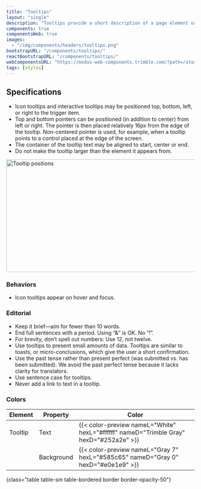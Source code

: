 ```yaml
---
title: "Tooltips"
layout: "single"
description: "Tooltips provide a short description of a page element or control."
components: true
componentsWeb: true
images:
  - "/img/components/headers/tooltips.png"
bootstrapURL: "/components/tooltips/"
reactBootstrapURL: "/components/tooltips/"
webComponentsURL: "https://modus-web-components.trimble.com/?path=/story/components-tooltip--default"
tags: [styles]
---
```


## Specifications

- Icon tooltips and interactive tooltips may be positioned top, bottom, left, or right to the trigger item.
- Top and bottom pointers can be positioned (in addition to center) from left or right. The pointer is then placed relatively 16px from the edge of the tooltip. Non-centered pointer is used, for example, when a tooltip points to a control placed at the edge of the screen.
- The container of the tooltip text may be aligned to start, center or end.
- Do not make the tooltip larger than the element it appears from.

<img src="/img/components/tooltips-positions.svg" class="img-fluid" width="800" height="300" alt="Tooltip positions"/>
<style>
[data-bs-theme="dark"] img[src="/img/components/tooltips-positions.svg"] {
 content: url(/img/components/tooltips-positions-dark.svg);
}
</style>

### Behaviors

- Icon tooltips appear on hover and focus.

### Editorial

- Keep it brief—aim for fewer than 10 words.
- End full sentences with a period. Using “&” is OK. No “!”.
- For brevity, don’t spell out numbers: Use 12, not twelve.
- Use tooltips to present small amounts of data. Tooltips are similar to toasts, or micro-conclusions, which give the user a short confirmation.
- Use the past tense rather than present perfect (was submitted vs. has been submitted). We avoid the past perfect tense because it lacks clarity for translators.
- Use sentence case for tooltips.
- Never add a link to text in a tooltip.

### Colors

<!-- prettier-ignore-start -->
| Element | Property   | Color                                                                                  |
| ------- | ---------- | -------------------------------------------------------------------------------------- |
| Tooltip | Text       | {{< color-preview nameL="White" hexL="#ffffff" nameD="Trimble Gray" hexD="#252a2e" >}} |
|         | Background | {{< color-preview nameL="Gray 7" hexL="#585c65" nameD="Gray 0" hexD="#e0e1e9" >}}      |
{class="table table-sm table-bordered border border-opacity-50"}
<!-- prettier-ignore-end -->

